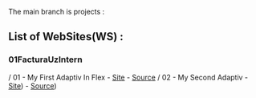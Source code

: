 The main branch is projects : 

## List of WebSites(WS) :
### 01FacturaUzIntern
 / 01 - My First Adaptiv In Flex - [Site](https://bobov1190.github.io/everythingWS/01FacturaUzIntern/01%20-%20My%20First%20Adaptiv%20In%20Flex/index.html) - [Source](https://github.com/bobov1190/everythingWS/tree/projects/01FacturaUzIntern/01%20-%20My%20First%20Adaptiv%20In%20Flex)
 / 02 - My Second Adaptiv - [Site](https://bobov1190.github.io/everythingWS/01FacturaUzIntern/02%20-%20My%20Second%20Adaptiv/Source/index.html)) - [Source](https://github.com/bobov1190/everythingWS/tree/projects/01FacturaUzIntern/02%20-%20My%20Second%20Adaptiv))
